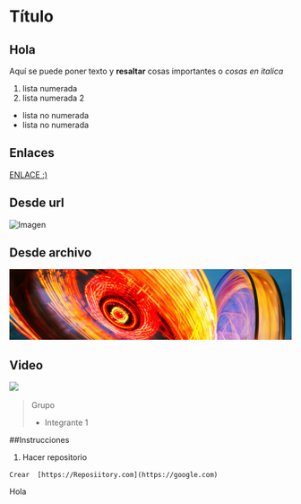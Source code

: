 # **Título**

## Hola

Aquí se puede poner texto y **resaltar** cosas importantes o *cosas en italica*

1. lista numerada
2. lista numerada 2

- lista no numerada
- lista no numerada

## Enlaces
[ENLACE :)](https://google.com)

## Desde url
![Imagen](https://s.brightspace.com/course-images/images/b836e0e4-39c4-4f5f-8653-417ece524045/banner-wide-low-density-max-size.jpg)

## Desde archivo

![Imagen](./Images/Logo.jpg)

## Video

[![](https://media.revistavanityfair.es/photos/63be97e9a31a9d0dda600f7c/1:1/w_2151,h_2151,c_limit/GettyImages-1354130622.jpg)](https://youtu.be/kRlxTJSPKK8?si=b-3c_K4uHCtv5AA3)

> Grupo
> - Integrante 1

##Instrucciones
1. Hacer repositorio

```
Crear  [https://Reposiitory.com](https://google.com)
```

Hola
